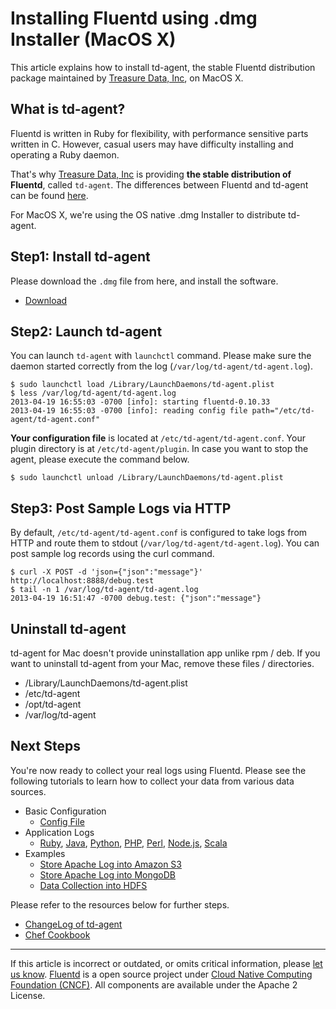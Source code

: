 Installing Fluentd using .dmg Installer (MacOS X)
=================================================

This article explains how to install td-agent, the stable Fluentd
distribution package maintained by [Treasure Data,
Inc](http://www.treasuredata.com/), on MacOS X.


What is td-agent?
-----------------

Fluentd is written in Ruby for flexibility, with performance sensitive
parts written in C. However, casual users may have difficulty installing
and operating a Ruby daemon.

That's why [Treasure Data, Inc](http://www.treasuredata.com/) is
providing **the stable distribution of Fluentd**, called `td-agent`. The
differences between Fluentd and td-agent can be found
[here](http://www.fluentd.org/faqs).

For MacOS X, we're using the OS native .dmg Installer to distribute
td-agent.

Step1: Install td-agent
-----------------------

Please download the `.dmg` file from here, and install the software.

-   [Download](https://td-agent-package-browser.herokuapp.com/2/macosx)

Step2: Launch td-agent
----------------------

You can launch `td-agent` with `launchctl` command. Please make sure the
daemon started correctly from the log
(`/var/log/td-agent/td-agent.log`).

``` {.CodeRay}
$ sudo launchctl load /Library/LaunchDaemons/td-agent.plist
$ less /var/log/td-agent/td-agent.log
2013-04-19 16:55:03 -0700 [info]: starting fluentd-0.10.33
2013-04-19 16:55:03 -0700 [info]: reading config file path="/etc/td-agent/td-agent.conf"
```

**Your configuration file** is located at `/etc/td-agent/td-agent.conf`.
Your plugin directory is at `/etc/td-agent/plugin`. In case you want to
stop the agent, please execute the command below.

``` {.CodeRay}
$ sudo launchctl unload /Library/LaunchDaemons/td-agent.plist
```

Step3: Post Sample Logs via HTTP
--------------------------------

By default, `/etc/td-agent/td-agent.conf` is configured to take logs
from HTTP and route them to stdout (`/var/log/td-agent/td-agent.log`).
You can post sample log records using the curl command.

``` {.CodeRay}
$ curl -X POST -d 'json={"json":"message"}' http://localhost:8888/debug.test
$ tail -n 1 /var/log/td-agent/td-agent.log
2013-04-19 16:51:47 -0700 debug.test: {"json":"message"}
```

Uninstall td-agent
------------------

td-agent for Mac doesn't provide uninstallation app unlike rpm / deb. If
you want to uninstall td-agent from your Mac, remove these files /
directories.

-   /Library/LaunchDaemons/td-agent.plist
-   /etc/td-agent
-   /opt/td-agent
-   /var/log/td-agent

Next Steps
----------

You're now ready to collect your real logs using Fluentd. Please see the
following tutorials to learn how to collect your data from various data
sources.

-   Basic Configuration
    -   [Config File](config-file)
-   Application Logs
    -   [Ruby](ruby), [Java](java), [Python](python), [PHP](php),
        [Perl](perl), [Node.js](nodejs), [Scala](scala)
-   Examples
    -   [Store Apache Log into Amazon S3](apache-to-s3)
    -   [Store Apache Log into MongoDB](apache-to-mongodb)
    -   [Data Collection into HDFS](http-to-hdfs)

Please refer to the resources below for further steps.

-   [ChangeLog of
    td-agent](http://docs.treasuredata.com/articles/td-agent-changelog)
-   [Chef Cookbook](https://github.com/treasure-data/chef-td-agent/)


------------------------------------------------------------------------

If this article is incorrect or outdated, or omits critical information,
please [let us
know](https://github.com/fluent/fluentd-docs/issues?state=open).
[Fluentd](http://www.fluentd.org/) is a open source project under [Cloud
Native Computing Foundation (CNCF)](https://cncf.io/). All components
are available under the Apache 2 License.
